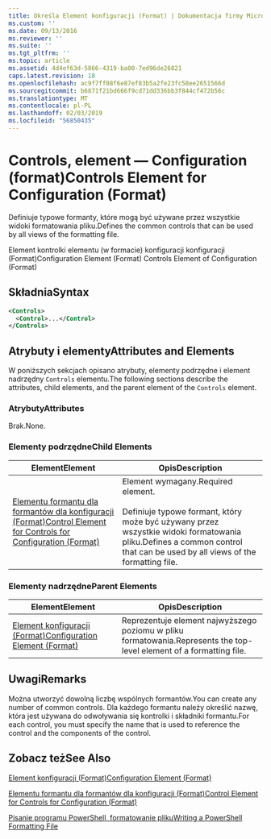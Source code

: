 ```yaml
---
title: Określa Element konfiguracji (Format) | Dokumentacja firmy Microsoft
ms.custom: ''
ms.date: 09/13/2016
ms.reviewer: ''
ms.suite: ''
ms.tgt_pltfrm: ''
ms.topic: article
ms.assetid: 4d4ef63d-5866-4319-ba00-7ed96de26821
caps.latest.revision: 18
ms.openlocfilehash: ac9f7ff08f6e87ef83b5a2fe23fc58ee2651566d
ms.sourcegitcommit: b6871f21bd666f9cd71dd336bb3f844cf472b56c
ms.translationtype: MT
ms.contentlocale: pl-PL
ms.lasthandoff: 02/03/2019
ms.locfileid: "56850435"
---
```

# <a name="controls-element-for-configuration-format"></a><span data-ttu-id="755a5-102">Controls, element — Configuration (format)</span><span class="sxs-lookup"><span data-stu-id="755a5-102">Controls Element for Configuration (Format)</span></span>

<span data-ttu-id="755a5-103">Definiuje typowe formanty, które mogą być używane przez wszystkie widoki formatowania pliku.</span><span class="sxs-lookup"><span data-stu-id="755a5-103">Defines the common controls that can be used by all views of the formatting file.</span></span>

<span data-ttu-id="755a5-104">Element kontrolki elementu (w formacie) konfiguracji konfiguracji (Format)</span><span class="sxs-lookup"><span data-stu-id="755a5-104">Configuration Element (Format) Controls Element of Configuration (Format)</span></span>

## <a name="syntax"></a><span data-ttu-id="755a5-105">Składnia</span><span class="sxs-lookup"><span data-stu-id="755a5-105">Syntax</span></span>

```xml
<Controls>
  <Control>...</Control>
</Controls>
```

## <a name="attributes-and-elements"></a><span data-ttu-id="755a5-106">Atrybuty i elementy</span><span class="sxs-lookup"><span data-stu-id="755a5-106">Attributes and Elements</span></span>

<span data-ttu-id="755a5-107">W poniższych sekcjach opisano atrybuty, elementy podrzędne i element nadrzędny `Controls` elementu.</span><span class="sxs-lookup"><span data-stu-id="755a5-107">The following sections describe the attributes, child elements, and the parent element of the `Controls` element.</span></span>

### <a name="attributes"></a><span data-ttu-id="755a5-108">Atrybuty</span><span class="sxs-lookup"><span data-stu-id="755a5-108">Attributes</span></span>

<span data-ttu-id="755a5-109">Brak.</span><span class="sxs-lookup"><span data-stu-id="755a5-109">None.</span></span>

### <a name="child-elements"></a><span data-ttu-id="755a5-110">Elementy podrzędne</span><span class="sxs-lookup"><span data-stu-id="755a5-110">Child Elements</span></span>

|<span data-ttu-id="755a5-111">Element</span><span class="sxs-lookup"><span data-stu-id="755a5-111">Element</span></span>|<span data-ttu-id="755a5-112">Opis</span><span class="sxs-lookup"><span data-stu-id="755a5-112">Description</span></span>|
|-------------|-----------------|
|[<span data-ttu-id="755a5-113">Elementu formantu dla formantów dla konfiguracji (Format)</span><span class="sxs-lookup"><span data-stu-id="755a5-113">Control Element for Controls for Configuration (Format)</span></span>](./control-element-for-controls-for-configuration-format.md)|<span data-ttu-id="755a5-114">Element wymagany.</span><span class="sxs-lookup"><span data-stu-id="755a5-114">Required element.</span></span><br /><br /> <span data-ttu-id="755a5-115">Definiuje typowe formant, który może być używany przez wszystkie widoki formatowania pliku.</span><span class="sxs-lookup"><span data-stu-id="755a5-115">Defines a common control that can be used by all views of the formatting file.</span></span>|

### <a name="parent-elements"></a><span data-ttu-id="755a5-116">Elementy nadrzędne</span><span class="sxs-lookup"><span data-stu-id="755a5-116">Parent Elements</span></span>

|<span data-ttu-id="755a5-117">Element</span><span class="sxs-lookup"><span data-stu-id="755a5-117">Element</span></span>|<span data-ttu-id="755a5-118">Opis</span><span class="sxs-lookup"><span data-stu-id="755a5-118">Description</span></span>|
|-------------|-----------------|
|[<span data-ttu-id="755a5-119">Element konfiguracji (Format)</span><span class="sxs-lookup"><span data-stu-id="755a5-119">Configuration Element (Format)</span></span>](./configuration-element-format.md)|<span data-ttu-id="755a5-120">Reprezentuje element najwyższego poziomu w pliku formatowania.</span><span class="sxs-lookup"><span data-stu-id="755a5-120">Represents the top-level element of a formatting file.</span></span>|

## <a name="remarks"></a><span data-ttu-id="755a5-121">Uwagi</span><span class="sxs-lookup"><span data-stu-id="755a5-121">Remarks</span></span>

<span data-ttu-id="755a5-122">Można utworzyć dowolną liczbę wspólnych formantów.</span><span class="sxs-lookup"><span data-stu-id="755a5-122">You can create any number of common controls.</span></span> <span data-ttu-id="755a5-123">Dla każdego formantu należy określić nazwę, która jest używana do odwoływania się kontrolki i składniki formantu.</span><span class="sxs-lookup"><span data-stu-id="755a5-123">For each control, you must specify the name that is used to reference the control and the components of the control.</span></span>

## <a name="see-also"></a><span data-ttu-id="755a5-124">Zobacz też</span><span class="sxs-lookup"><span data-stu-id="755a5-124">See Also</span></span>

[<span data-ttu-id="755a5-125">Element konfiguracji (Format)</span><span class="sxs-lookup"><span data-stu-id="755a5-125">Configuration Element (Format)</span></span>](./configuration-element-format.md)

[<span data-ttu-id="755a5-126">Elementu formantu dla formantów dla konfiguracji (Format)</span><span class="sxs-lookup"><span data-stu-id="755a5-126">Control Element for Controls for Configuration (Format)</span></span>](./control-element-for-controls-for-configuration-format.md)

[<span data-ttu-id="755a5-127">Pisanie programu PowerShell, formatowanie pliku</span><span class="sxs-lookup"><span data-stu-id="755a5-127">Writing a PowerShell Formatting File</span></span>](./writing-a-powershell-formatting-file.md)
